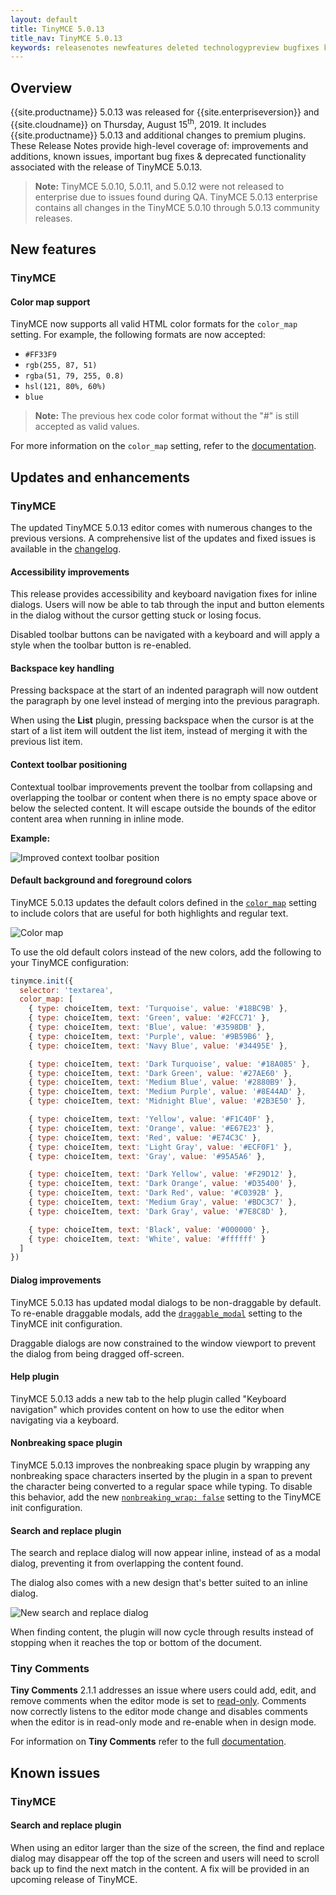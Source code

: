 ```yaml
---
layout: default
title: TinyMCE 5.0.13
title_nav: TinyMCE 5.0.13
keywords: releasenotes newfeatures deleted technologypreview bugfixes knownissues
---
```


## Overview

{{site.productname}} 5.0.13 was released for {{site.enterpriseversion}} and {{site.cloudname}} on Thursday, August 15<sup>th</sup>, 2019. It includes {{site.productname}} 5.0.13 and additional changes to premium plugins. These Release Notes provide high-level coverage of: improvements and additions, known issues, important bug fixes & deprecated functionality associated with the release of TinyMCE 5.0.13.

> **Note:** TinyMCE 5.0.10, 5.0.11, and 5.0.12 were not released to enterprise due to issues found during QA.
> TinyMCE 5.0.13 enterprise contains all changes in the TinyMCE 5.0.10 through 5.0.13 community releases.

## New features

### TinyMCE

#### Color map support

TinyMCE now supports all valid HTML color formats for the `color_map` setting. For example, the following formats are now accepted:
* `#FF33F9`
* `rgb(255, 87, 51)`
* `rgba(51, 79, 255, 0.8)`
* `hsl(121, 80%, 60%)`
* `blue`

> **Note:** The previous hex code color format without the "#" is still accepted as valid values.

For more information on the `color_map` setting, refer to the [documentation]({{site.baseurl}}/configure/content-appearance/#color_map).

## Updates and enhancements

### TinyMCE

The updated TinyMCE 5.0.13 editor comes with numerous changes to the previous versions. A comprehensive list of the updates
and fixed issues is available in the [changelog]({{site.baseurl}}/changelog/#version5013august62019).

#### Accessibility improvements

This release provides accessibility and keyboard navigation fixes for inline dialogs. Users will now be able to tab through the input and button elements in the dialog without the cursor getting stuck or losing focus.

Disabled toolbar buttons can be navigated with a keyboard and will apply a style when the toolbar button is re-enabled.

#### Backspace key handling

Pressing backspace at the start of an indented paragraph will now outdent the paragraph by one level instead of merging into the previous paragraph.

When using the **List** plugin, pressing backspace when the cursor is at the start of a list item will outdent
the list item, instead of merging it with the previous list item.

#### Context toolbar positioning

Contextual toolbar improvements prevent the toolbar from collapsing and overlapping the toolbar or content when there is no empty space above or below the selected content. It will escape outside the bounds of the editor content area when running in inline mode.

**Example:**

![Improved context toolbar position]({{site.baseurl}}/images/improved-context-toolbar.png)

#### Default background and foreground colors

TinyMCE 5.0.13 updates the default colors defined in the [`color_map`]({{site.baseurl}}/configure/content-appearance/#color_map) setting to include colors that are useful for both highlights and regular text.

![Color map]({{site.baseurl}}/images/color-map-updated.png)

To use the old default colors instead of the new colors, add the following to your TinyMCE configuration:

```js
tinymce.init({
  selector: 'textarea',
  color_map: [
    { type: choiceItem, text: 'Turquoise', value: '#18BC9B' },
    { type: choiceItem, text: 'Green', value: '#2FCC71' },
    { type: choiceItem, text: 'Blue', value: '#3598DB' },
    { type: choiceItem, text: 'Purple', value: '#9B59B6' },
    { type: choiceItem, text: 'Navy Blue', value: '#34495E' },

    { type: choiceItem, text: 'Dark Turquoise', value: '#18A085' },
    { type: choiceItem, text: 'Dark Green', value: '#27AE60' },
    { type: choiceItem, text: 'Medium Blue', value: '#2880B9' },
    { type: choiceItem, text: 'Medium Purple', value: '#8E44AD' },
    { type: choiceItem, text: 'Midnight Blue', value: '#2B3E50' },

    { type: choiceItem, text: 'Yellow', value: '#F1C40F' },
    { type: choiceItem, text: 'Orange', value: '#E67E23' },
    { type: choiceItem, text: 'Red', value: '#E74C3C' },
    { type: choiceItem, text: 'Light Gray', value: '#ECF0F1' },
    { type: choiceItem, text: 'Gray', value: '#95A5A6' },

    { type: choiceItem, text: 'Dark Yellow', value: '#F29D12' },
    { type: choiceItem, text: 'Dark Orange', value: '#D35400' },
    { type: choiceItem, text: 'Dark Red', value: '#C0392B' },
    { type: choiceItem, text: 'Medium Gray', value: '#BDC3C7' },
    { type: choiceItem, text: 'Dark Gray', value: '#7E8C8D' },

    { type: choiceItem, text: 'Black', value: '#000000' },
    { type: choiceItem, text: 'White', value: '#ffffff' }
  ]
})
```

#### Dialog improvements

TinyMCE 5.0.13 has updated modal dialogs to be non-draggable by default. To re-enable draggable modals, add the [`draggable_modal`]({{site.baseurl}}/configure/editor-appearance/#draggable_modal) setting to the TinyMCE init configuration.

Draggable dialogs are now constrained to the window viewport to prevent the dialog from being dragged off-screen.

#### Help plugin

TinyMCE 5.0.13 adds a new tab to the help plugin called "Keyboard navigation" which provides
content on how to use the editor when navigating via a keyboard.

#### Nonbreaking space plugin

TinyMCE 5.0.13 improves the nonbreaking space plugin by wrapping any nonbreaking space characters inserted by the plugin in a span to prevent the character being converted to a regular space while typing. To disable this behavior, add the new [`nonbreaking_wrap: false`]({{site.baseurl}}/plugins/opensource/nonbreaking/#nonbreaking_wrap) setting to the TinyMCE init configuration.

#### Search and replace plugin

The search and replace dialog will now appear inline, instead of as a modal dialog, preventing it from overlapping the content found.

The dialog also comes with a new design that's better suited to an inline dialog.

![New search and replace dialog]({{site.baseurl}}/images/inline-search-replace-dialog.png)

When finding content, the plugin will now cycle through results instead of stopping when it reaches the top or
bottom of the document.

### Tiny Comments

**Tiny Comments** 2.1.1 addresses an issue where users could add, edit, and remove comments when the editor mode is set to [read-only]({{site.baseurl}}/api/tinymce/tinymce.editormode/#isreadonly). Comments now correctly listens to the editor mode change and disables comments when the editor is in read-only mode and re-enable when in design mode.

For information on **Tiny Comments** refer to the full [documentation]({{site.baseurl}}/plugins/premium/comments/).

## Known issues

### TinyMCE

#### Search and replace plugin

When using an editor larger than the size of the screen, the find and replace dialog may disappear off the top
of the screen and users will need to scroll back up to find the next match in the content. A fix will be provided in an upcoming
release of TinyMCE.
